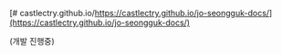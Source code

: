 [# castlectry.github.io/https://castlectry.github.io/jo-seongguk-docs/](https://castlectry.github.io/jo-seongguk-docs/)

(개발 진행중)
